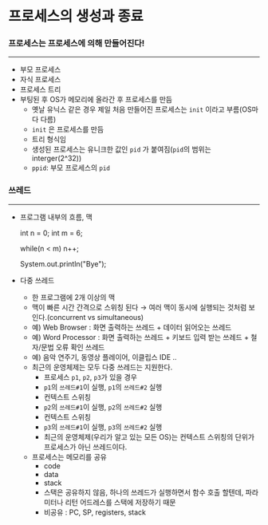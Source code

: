 # 프로세스의 생성과 종료

### 프로세스는 프로세스에 의해 만들어진다!

---

- 부모 프로세스
- 자식 프로세스
- 프로세스 트리
- 부팅된 후 OS가 메모리에 올라간 후 프로세스를 만듬
    - 옛날 유닉스 같은 경우 제일 처음 만들어진 프로세스는 `init` 이라고 부름(OS마다 다름)
    - `init` 은 프로세스를 만듬
    - 트리 형식임
    - 생성된 프로세스는 유니크한 값인 `pid` 가 붙여짐(`pid`의 범위는 interger(2^32))
    - `ppid`: 부모 프로세스의 `pid`

### 쓰레드

---

- 프로그램 내부의 흐름, 맥

    int n = 0;
    int m = 6;
    
    while(n < m) n++;
    
    System.out.println("Bye");

- 다중 쓰레드
    - 한 프로그램에 2개 이상의 맥
    - 맥이 빠른 시간 간격으로 스위칭 된다 → 여러 맥이 동시에 실행되는 것처럼 보인다.(concurrent vs simultaneous)
    - 예) Web Browser : 화면 출력하는 쓰레드 + 데이터 읽어오는 쓰레드
    - 예) Word Processor : 화면 출력하는 쓰레드 + 키보드 입력 받는 쓰레드 + 철자/문법 오류 확인 쓰레드
    - 예) 음악 연주기, 동영상 플레이어, 이클립스 IDE ..
    - 최근의 운영체제는 모두 다중 쓰레드는 지원한다.
        - 프로세스 `p1`, `p2`, `p3`가 있을 경우
        - `p1`의 `쓰레드#1`이 실행, `p1`의 `쓰레드#2` 실행
        - 컨텍스트 스위칭
        - `p2`의 `쓰레드#1`이 실행, `p2`의 `쓰레드#2` 실행
        - 컨텍스트 스위칭
        - `p3`의 `쓰레드#1`이 실행, `p3`의 `쓰레드#2` 실행
        - 최근의 운영체제(우리가 알고 있는 모든 OS)는 컨텍스트 스위칭의 단위가 프로세스가 아닌 쓰레드이다.
    - 프로세스는 메모리를 공유
        - code
        - data
        - stack
        - 스택은 공유하지 않음, 하나의 쓰레드가 실행하면서 함수 호출 할텐데, 파라미터나 리턴 어드레스를 스택에 저장하기 때문
        - 비공유 : PC, SP, registers, stack